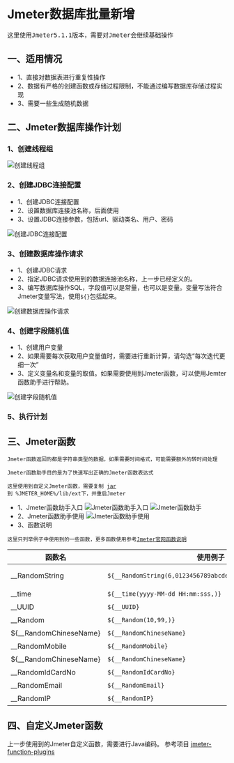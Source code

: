 # Jmeter数据库批量新增
<pre>这里使用Jmeter5.1.1版本，需要对Jmeter会继续基础操作</pre>
## 一、适用情况
- 1、直接对数据表进行重复性操作
- 2、数据有严格的创建函数或存储过程限制，不能通过编写数据库存储过程实现
- 3、需要一些生成随机数据

## 二、Jmeter数据库操作计划
### 1、创建线程组
![创建线程组](https://upload.cc/i1/2019/09/29/MWuo7z.png)

### 2、创建JDBC连接配置
- 1、创建JDBC连接配置
- 2、设置数据库连接池名称，后面使用
- 3、设置JDBC连接参数，包括url、驱动类名、用户、密码

![创建JDBC连接配置](https://upload.cc/i1/2019/09/29/aNxV8k.png)

### 3、创建数据库操作请求
- 1、创建JDBC请求
- 2、指定JDBC请求使用到的数据连接池名称，上一步已经定义的。
- 3、编写数据库操作SQL，字段值可以是常量，也可以是变量。变量写法符合Jmeter变量写法，使用```${}```包括起来。

![创建数据库操作请求](https://upload.cc/i1/2019/09/29/vcP1gm.png)

### 4、创建字段随机值
- 1、创建用户变量
- 2、如果需要每次获取用户变量值时，需要进行重新计算，请勾选“每次迭代更细一次”
- 3、定义变量名和变量的取值。如果需要使用到Jmeter函数，可以使用Jemter函数助手进行帮助。

![创建字段随机值](https://upload.cc/i1/2019/09/29/SHzfmp.png)

### 5、执行计划

## 三、Jmeter函数
<code>Jmeter函数返回的都是字符串类型的数据，如果需要时间格式，可能需要额外的转时间处理</code>

<code>Jmeter函数助手目的是为了快速写出正确的Jmeter函数表达式</code>

<code>这里使用到自定义Jmeter函数，需要复制 [jar](01_测试数据准备\04_jmeter批量新增\jmeter-function-plugins-1.0-SNAPSHOT.jar) 到 %JMETER_HOME%/lib/ext下，并重启Jmeter</code>


- 1、Jmeter函数助手入口
![Jmeter函数助手入口](https://upload.cc/i1/2019/09/29/LIKrxq.png)
![Jmeter函数助手](https://upload.cc/i1/2019/09/29/Xl1oYw.png)
- 2、Jmeter函数助手使用
![Jmeter函数助手使用](https://upload.cc/i1/2019/09/29/ygjXpa.png)
- 3、函数说明

<code>这里只列举例子中使用到的一些函数，更多函数使用参考[Jmeter官网函数说明](https://jmeter.apache.org/usermanual/functions.html)</code>


| 函数名 | 使用例子 | 解释说明 | 
| ---- | ---- | ---- |
| __RandomString | ```${__RandomString(6,0123456789abcdefghijklmnopgrstuvwxyz,)}```| 从“0123456789abcdefghijklmnopgrstuvwxyz”中生成随机的6个字符串，可重复 |
| __time | ```${__time(yyyy-MM-dd HH:mm:sss,)}``` | 按指定时间格式，生成随机时间字符串 |
| __UUID |  ```${__UUID}``` | 生成UUID，包含“-” |
| __Random | ```${__Random(10,99,)}``` | 生成10到99的范围的一个数字，包含10和99 |
| ${__RandomChineseName} | ```${__RandomChineseName}```| 生成随机中国姓名(非内置函数) |
| __RandomMobile | ```${__RandomMobile}```| 生成随机手机号码(非内置函数) |
| ${__RandomChineseName} | ```${__RandomChineseName}```| 生成随机中国姓名(非内置函数) |
| __RandomIdCardNo | ```${__RandomIdCardNo}```| 生成随机身份证件号(非内置函数) |
| __RandomEmail | ```${__RandomEmail}```| 生成随机电子邮箱(非内置函数) |
| __RandomIP | ```${__RandomIP}```| 生成随机IPv4地址(非内置函数) |

## 四、自定义Jmeter函数
上一步使用到的Jmeter自定义函数，需要进行Java编码。
参考项目 [jmeter-function-plugins](https://gitee.com/lin_bo/jmeter-function-plugins)